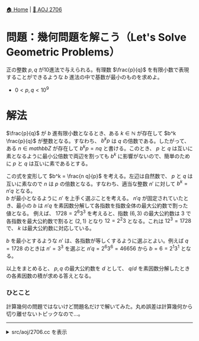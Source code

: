 [🏠 Home](../../README.md)  |  [🔗 AOJ 2706](https://judge.u-aizu.ac.jp/onlinejudge/description.jsp?id=2706&lang=jp)

# 問題：幾何問題を解こう（Let's Solve Geometric Problems）
正の整数 $p, q$ が10進法で与えられる。有理数 $\frac{p}{q}$ を有限小数で表現することができるような $b$ 進法の中で基数が最小のものを求めよ。

- $0 < p, q < 10^9$

# 解法
$\frac{p}{q}$ が $b$ 進有限小数となるとき、ある $k \in \mathbb{N}$ が存在して $b^k \frac{p}{q}$ が整数となる。すなわち、 $b^k p$ は $q$ の倍数である。したがって、ある $n \in mathbb{Z}$ が存在して $b^k p = n q$ と書ける。このとき、 $p$ と $q$ は互いに素となるように最小公倍数で両辺を割っても $b^k$ に影響がないので、簡単のために $p$ と $q$ は互いに素であるとする。

この式を変形して $b^k = \frac{n q}{p}$ を考える。左辺は自然数で、 $p$ と $q$ は互いに素なので $n$ は $p$ の倍数となる。すなわち、適当な整数 $n'$ に対して $b^k = n' q$ となる。  
$b$ が最小となるように $n'$ を上手く選ぶことを考える。 $n' q$ が固定されていたとき、最小の $b$ は $n' q$ を素因数分解して各指数を指数全体の最大公約数で割った値となる。  例えば、 $1728 = 2^6 3^3$ を考えると、指数 $(6, 3)$ の最大公約数は $3$ で各指数を最大公約数で割ると $(2, 1)$ となり $12 = 2^2 3$ となる。これは $12^3 = 1728$ で、 $k$ は最大公約数に対応している。

$b$ を最小とするような $n'$ は、各指数が等しくするように選ぶとよい。例えば $q = 1728$ のときは $n' = 3^3$ を選ぶと $n' q = 2^6 3^6 = 46656$ から $b = 6 = 2^1 3^1$ となる。

以上をまとめると、 $p, q$ の最大公約数を $d$ として、 $q / d$ を素因数分解したときの各素因数の積が求める答えとなる。

### ひとこと
計算幾何の問題ではないけど問題名だけで解いてみた。丸め誤差は計算幾何から切り離せないトピックなので…。

---------------------------------------------------------------------------------------------

<details>
<summary>src/aoj/2706.cc を表示</summary>

```cpp
#include <iostream>
#include <numeric>
#include <vector>
#include <cmath>

using ll = long long;

template<class T>
std::vector<std::pair<T, T>> PrimeFactorization(T n) {
    std::vector<std::pair<T, T>> pf;
    T m = n;
    for (T i = 2; i * i <= n; ++i) {
        if (m % i != 0) continue;
        T cnt = 0;
        while (m % i == 0) { ++cnt; m /= i; }
        pf.emplace_back(std::make_pair(i, cnt));
    }
    if (1 < m) pf.emplace_back(std::make_pair(m, 1));

    return pf;
}

int main() {
  ll p, q;
  std::cin >> p >> q;

  q /= std::gcd(p, q);
  const auto pf = PrimeFactorization(q);

  ll ans = std::accumulate(pf.begin(), pf.end(), (ll)1, [](ll acc, const auto &pf_i) {
    return acc * pf_i.first;
  });

  std::cout << ans << std::endl;

  return 0;
}
```

</details>
